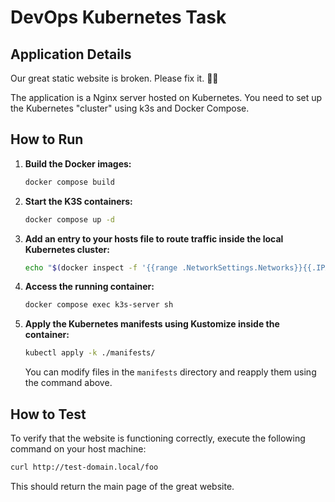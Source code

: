 # DevOps Kubernetes Task

## Application Details

Our great static website is broken. Please fix it. 🙏😺

The application is a Nginx server hosted on Kubernetes. You need to set up the Kubernetes "cluster" using k3s and Docker Compose.

## How to Run

1. **Build the Docker images:**

   ```bash
   docker compose build
   ```

2. **Start the K3S containers:**

   ```bash
   docker compose up -d
   ```

3. **Add an entry to your hosts file to route traffic inside the local Kubernetes cluster:**

   ```bash
   echo "$(docker inspect -f '{{range .NetworkSettings.Networks}}{{.IPAddress}}{{end}}' test-devops-task-k3s-agent-1) test-domain.local" | sudo tee -a /etc/hosts
   ```

4. **Access the running container:**

   ```bash
   docker compose exec k3s-server sh
   ```

5. **Apply the Kubernetes manifests using Kustomize inside the container:**

   ```bash
   kubectl apply -k ./manifests/
   ```

   You can modify files in the `manifests` directory and reapply them using the command above.

## How to Test

To verify that the website is functioning correctly, execute the following command on your host machine:

```bash
curl http://test-domain.local/foo
```

This should return the main page of the great website.
